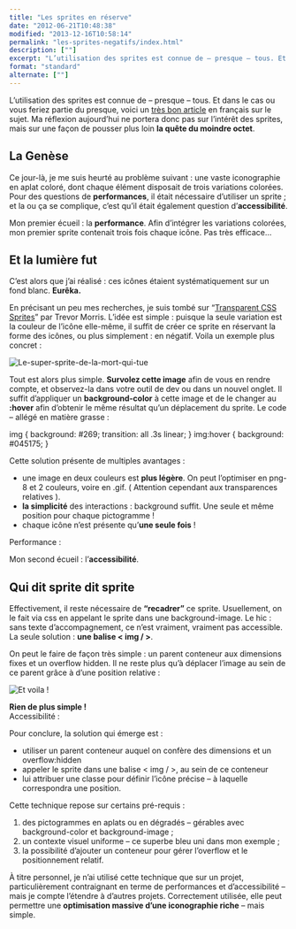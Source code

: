 ```yaml
---
title: "Les sprites en réserve"
date: "2012-06-21T10:48:38"
modified: "2013-12-16T10:58:14"
permalink: "les-sprites-negatifs/index.html"
description: [""]
excerpt: "L’utilisation des sprites est connue de – presque – tous. Et dans le cas ou vous feriez partie du presque, voici un très bon article en français sur le sujet. Ma réflexion aujourd’hui ne portera donc pas sur l’intérêt des sprites, mais sur une façon de pousser plus loin la quête du moindre octet. La \[…\] [Lire la suite de « Les sprites en réserve » →](https://www.ffoodd.fr/les-sprites-negatifs/)"
format: "standard"
alternate: [""]
---
```

L’utilisation des sprites est connue de – presque – tous. Et dans le cas ou vous feriez partie du presque, voici un [très bon article](http://www.alsacreations.com/tuto/lire/1068-sprites-css-background-position.html) en français sur le sujet. Ma réflexion aujourd’hui ne portera donc pas sur l’intérêt des sprites, mais sur une façon de pousser plus loin **la quête du moindre octet**.

## La Genèse

Ce jour-là, je me suis heurté au problème suivant : une vaste iconographie en aplat coloré, dont chaque élément disposait de trois variations colorées. Pour des questions de **performances**, il était nécessaire d’utiliser un sprite ; et la ou ça se complique, c’est qu’il était également question d’**accessibilité**.

Mon premier écueil : la **performance**. Afin d’intégrer les variations colorées, mon premier sprite contenait trois fois chaque icône. Pas très efficace…

## Et la lumière fut

C’est alors que j’ai réalisé : ces icônes étaient systématiquement sur un fond blanc. **Eurêka.**

En précisant un peu mes recherches, je suis tombé sur “[Transparent CSS Sprites](http://coding.smashingmagazine.com/2010/10/31/transparent-css-sprites/)” par Trevor Morris. L’idée est simple : puisque la seule variation est la couleur de l’icône elle-même, il suffit de créer ce sprite en réservant la forme des icônes, ou plus simplement : en négatif. Voila un exemple plus concret :

![Le-super-sprite-de-la-mort-qui-tue](/images/2012/06/sprite.png "Alors, heureux ?")

Tout est alors plus simple. **Survolez cette image** afin de vous en rendre compte, et observez-la dans votre outil de dev ou dans un nouvel onglet. Il suffit d’appliquer un **background-color** à cette image et de le changer au **:hover** afin d’obtenir le même résultat qu’un déplacement du sprite. Le code – allégé en matière grasse :

img { 
 background: #269;
 transition: all .3s linear;
}
img:hover { 
 background: #045175;
}

Cette solution présente de multiples avantages :

* une image en deux couleurs est **plus légère**. On peut l’optimiser en png-8 et 2 couleurs, voire en .gif. ( Attention cependant aux transparences relatives ).
* **la simplicité** des interactions : background suffit. Une seule et même position pour chaque pictogramme !
* chaque icône n’est présente qu’**une seule fois** !

Performance : 

Mon second écueil : l’**accessibilité**.

## Qui dit sprite dit sprite

Effectivement, il reste nécessaire de **“recadrer”** ce sprite. Usuellement, on le fait via css en appelant le sprite dans une background-image. Le hic : sans texte d’accompagnement, ce n’est vraiment, vraiment pas accessible. La seule solution : **une balise < img / >**.

On peut le faire de façon très simple : un parent conteneur aux dimensions fixes et un overflow hidden. Il ne reste plus qu’à déplacer l’image au sein de ce parent grâce à d’une position relative :

![Et voila !](/images/2012/06/sprite.png "Le-super-sprite-de-la-mort-qui-tue")

**Rien de plus simple !**  
Accessibilité : 

Pour conclure, la solution qui émerge est :

* utiliser un parent conteneur auquel on confère des dimensions et un overflow:hidden
* appeler le sprite dans une balise < img / >, au sein de ce conteneur
* lui attribuer une classe pour définir l’icône précise – à laquelle correspondra une position.

Cette technique repose sur certains pré-requis :

1.  des pictogrammes en aplats ou en dégradés – gérables avec background-color et background-image ;
2.  un contexte visuel uniforme – ce superbe bleu uni dans mon exemple ;
3.  la possibilité d’ajouter un conteneur pour gérer l’overflow et le positionnement relatif.

À titre personnel, je n’ai utilisé cette technique que sur un projet, particulièrement contraignant en terme de performances et d’accessibilité – mais je compte l’étendre à d’autres projets. Correctement utilisée, elle peut permettre une **optimisation massive d’une iconographie riche** – mais simple.